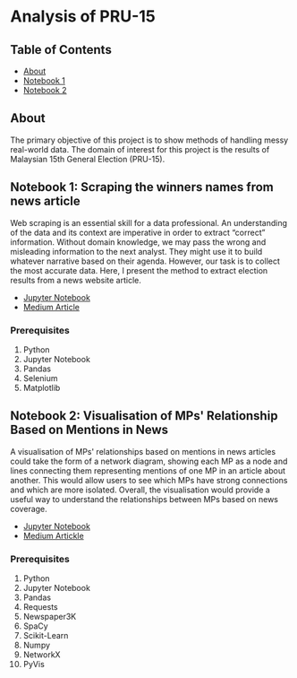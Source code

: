 # Analysis of PRU-15

## Table of Contents

- [About](#about)
- [Notebook 1](#notebook-1)
- [Notebook 2](#notebook-2)

## About <a name = "about"></a>

The primary objective of this project is to show methods of handling messy real-world data. The domain of interest for this project is the results of Malaysian 15th General Election (PRU-15). 

## Notebook 1: Scraping the winners names from news article <a name = "notebook-1"></a>

Web scraping is an essential skill for a data professional. An understanding of the data and its context are imperative in order to extract “correct” information. Without domain knowledge, we may pass the wrong and misleading information to the next analyst. They might use it to build whatever narrative based on their agenda. However, our task is to collect the most accurate data. Here, I present the method to extract election results from a news website article.

- [Jupyter Notebook](MPs_pru15_names.ipynb)
- [Medium Article](https://medium.com/@elvinado/web-scraping-election-results-of-pru-15-ge-15-using-python-e9310129bf9e)

### Prerequisites

1. Python
2. Jupyter Notebook
3. Pandas
4. Selenium
5. Matplotlib

## Notebook 2: Visualisation of MPs' Relationship Based on Mentions in News <a name = "notebook-2"></a>

A visualisation of MPs' relationships based on mentions in news articles could take the form of a network diagram, showing each MP as a node and lines connecting them representing mentions of one MP in an article about another. This would allow users to see which MPs have strong connections and which are more isolated. Overall, the visualisation would provide a useful way to understand the relationships between MPs based on news coverage.

- [Jupyter Notebook](MPs_news_relationships.ipynb)
- [Medium Artickle](https://medium.com/@elvinado/visualisation-of-mps-relationship-based-on-mentions-in-news-using-python-ee62abbbd851)

### Prerequisites

1. Python
2. Jupyter Notebook
3. Pandas
4. Requests
5. Newspaper3K
6. SpaCy
7. Scikit-Learn
8. Numpy
9. NetworkX
10. PyVis
